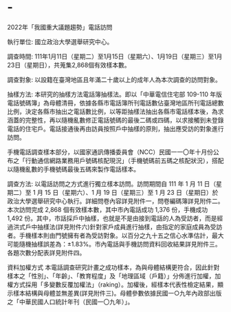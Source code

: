 # -
2022年「我國重大議題趨勢」電話訪問

執行單位: 
國立政治大學選舉研究中心。

調查時間: 
111年1月11日（星期二）至1月15日（星期六）、1月19日（星期三）至1月23日（星期日），共蒐集2,868個有效樣本數。

調查對象: 
以設籍在臺灣地區且年滿二十歲以上的成年人為本次調查的訪問對象。

抽樣方法:
本研究的抽樣方法電話簿抽樣法。即以「中華電信住宅部 109-110 年版電話號碼簿」為母體清冊，依據各縣市電話簿所刊電話數佔臺灣地區所刊電話總數比例，決定各縣市抽出之電話數比例，以等距抽樣法抽出各縣市電話樣本後，為求涵蓋的完整性，再以隨機亂數修正電話號碼的最後二碼或四碼，以求接觸到未登錄電話的住宅戶。電話接通後再由訪員按照戶中抽樣的原則，抽出應受訪的對象進行訪問。

手機電話調查樣本部分，以國家通訊傳播委員會（NCC）民國一一〇年十月份公布之「行動通信網路業務用戶號碼核配現況」（手機號碼前五碼之核配狀況），搭配以隨機亂數的手機號碼最後五碼來製作電話樣本。

調查方法:
以電話訪問之方式進行獨立樣本訪問。訪問期間自 111 年 1 月 11 日（星期二）至 1 月 15 日（星期六）、1 月 19 日（星期三）至 1 月 23 日（星期日）於政治大學選舉研究中心執行。詳細問卷內容詳見附件一，問卷編碼簿詳見附件二。本次訪問完成 2,868 個有效樣本數，其中市內電話成功 1,376 份，手機成功 1,492 份。其中，市話採戶中抽樣，也就是不是由接到電話的人為受訪者，而是經過洪式戶中抽樣法(詳見附件六)針對家戶成員進行抽樣，由指定的家庭成員為受訪者。手機樣本則由門號擁有者為受訪對象。以百分之九十五之信心水準估計，最大可能隨機抽樣誤差為：±1.83%。市內電話與手機訪問資料回收結果詳見附件三。各題次數分配表詳見附件四。

資料加權方式
本電話調查研究計畫之成功樣本，為與母體結構更符合，因此針對樣本之「性別」、「年齡」、「教育程度」及「地理區域（戶籍）」分佈進行加權，加權方式採用「多變數反覆加權法」（raking）。加權後，經樣本代表性檢定結果，顯示樣本結構與母體並無差異(詳見附件三)。母體參數依據民國一○九年內政部出版之「中華民國人口統計年刊（民國一〇九年）」。

